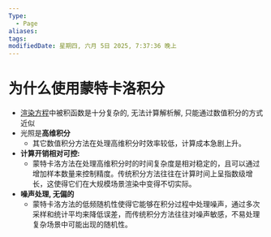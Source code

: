 ```yaml
---
Type:
  - Page
aliases: 
tags: 
modifiedDate: 星期四, 六月 5日 2025, 7:37:36 晚上
---
```


# 为什么使用蒙特卡洛积分

- [渲染方程](渲染方程.md)中被积函数是十分复杂的, 无法计算解析解, 只能通过数值积分的方式近似
- 光照是**高维积分**
    - 其它数值积分方法在处理高维积分时效率较低，计算成本急剧上升。
- **计算开销相对可控:**
    - 蒙特卡洛方法在处理高维积分时的时间复杂度是相对稳定的，且可以通过增加样本数量来控制精度。传统积分方法往往在计算时间上呈指数级增长，这使得它们在大规模场景渲染中变得不切实际。
- **噪声处理, 无偏的**
    - 蒙特卡洛方法的低频随机性使得它能够在积分过程中处理噪声，通过多次采样和统计平均来降低误差，而传统积分方法往往对噪声敏感，不易处理复杂场景中可能出现的随机性。
